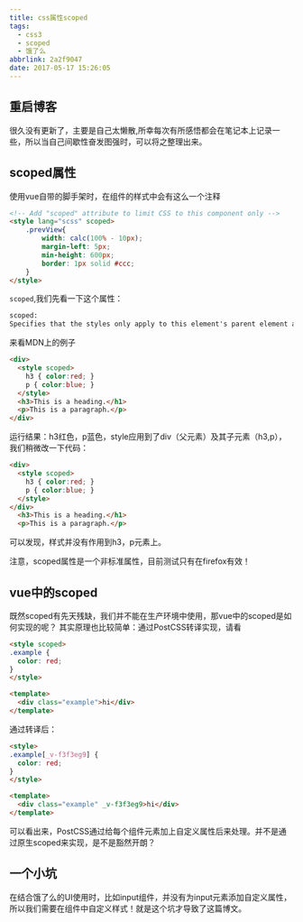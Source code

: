 ```yaml
---
title: css属性scoped
tags:
  - css3
  - scoped
  - 饿了么
abbrlink: 2a2f9047
date: 2017-05-17 15:26:05
---
```


## 重启博客 
很久没有更新了，主要是自己太懒散,所幸每次有所感悟都会在笔记本上记录一些，所以当自己间歇性奋发图强时，可以将之整理出来。

## scoped属性
使用vue自带的脚手架时，在组件的样式中会有这么一个注释
```html
<!-- Add "scoped" attribute to limit CSS to this component only -->
<style lang="scss" scoped>
    .prevView{
        width: calc(100% - 10px);
        margin-left: 5px;
        min-height: 600px;
        border: 1px solid #ccc;
    }
</style>
```
`scoped`,我们先看一下这个属性：
```txt
scoped:   
Specifies that the styles only apply to this element's parent element and that element's child elements.
```
来看MDN上的例子
```html
<div>
  <style scoped>
    h3 { color:red; }
    p { color:blue; }
  </style>
  <h3>This is a heading.</h1>
  <p>This is a paragraph.</p>
</div>
```
运行结果：h3红色，p蓝色，style应用到了div（父元素）及其子元素（h3,p），我们稍微改一下代码：
```html
<div>
  <style scoped>
    h3 { color:red; }
    p { color:blue; }
  </style>
</div>
  <h3>This is a heading.</h1>
  <p>This is a paragraph.</p>
```
可以发现，样式并没有作用到h3，p元素上。

注意，scoped属性是一个非标准属性，目前测试只有在firefox有效！

## vue中的scoped
既然scoped有先天残缺，我们并不能在生产环境中使用，那vue中的scoped是如何实现的呢？
其实原理也比较简单：通过PostCSS转译实现，请看
```html
<style scoped>
.example {
  color: red;
}
</style>

<template>
  <div class="example">hi</div>
</template>
```
通过转译后：
```html
<style>
.example[_v-f3f3eg9] {
  color: red;
}
</style>

<template>
  <div class="example" _v-f3f3eg9>hi</div>
</template>
```
可以看出来，PostCSS通过给每个组件元素加上自定义属性后来处理。并不是通过原生scoped来实现，是不是豁然开朗？

## 一个小坑
在结合饿了么的UI使用时，比如input组件，并没有为input元素添加自定义属性，所以我们需要在组件中自定义样式！就是这个坑才导致了这篇博文。


